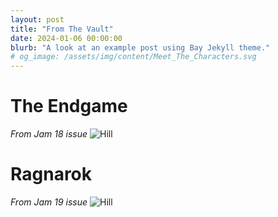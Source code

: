 ```yaml
---
layout: post
title: "From The Vault"
date: 2024-01-06 00:00:00
blurb: "A look at an example post using Bay Jekyll theme."
# og_image: /assets/img/content/Meet_The_Characters.svg
---
```


<h1>The Endgame</h1>
<i> From Jam 18 issue </i>
<img src="{{ "/assets/img/content/Endgame.png" | absolute_url }}" alt="Hill" class="post-pic"/>

<h1> Ragnarok </h1>
<i> From Jam 19 issue </i>
<img src="{{ "/assets/img/content/Ragnarok.png" | absolute_url }}" alt="Hill" class="post-pic"/>
